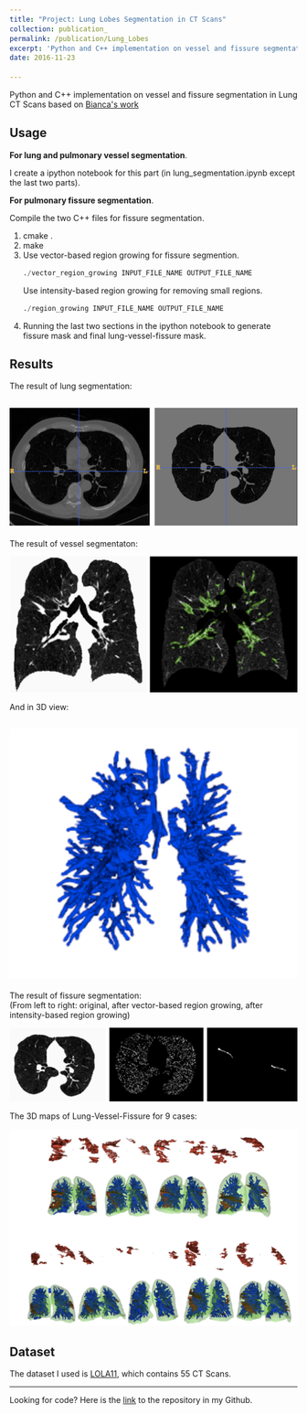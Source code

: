 ```yaml
---
title: "Project: Lung Lobes Segmentation in CT Scans"
collection: publication_
permalink: /publication/Lung_Lobes
excerpt: 'Python and C++ implementation on vessel and fissure segmentation in Lung CT Scans based on the [work](https://pdfs.semanticscholar.org/ddd9/8a73eab745841ba41a13633be76ab1f9c8b0.pdf)'
date: 2016-11-23

---
```

Python and C++ implementation on vessel and fissure segmentation in Lung CT Scans based on [Bianca's work](https://pdfs.semanticscholar.org/ddd9/8a73eab745841ba41a13633be76ab1f9c8b0.pdf)

## Usage
**For lung and pulmonary vessel segmentation**. 

I create a ipython notebook for this part (in lung_segmentation.ipynb except the last two parts).

**For pulmonary fissure segmentation**. 

Compile the two C++ files for fissure segmentation.
1. cmake .
2. make
3. 
	Use vector-based region growing for fissure segmention. 
	```Python
	./vector_region_growing INPUT_FILE_NAME OUTPUT_FILE_NAME
	```
	Use intensity-based region growing for removing small regions.
	```Python
	./region_growing INPUT_FILE_NAME OUTPUT_FILE_NAME
	```
4. Running the last two sections in the ipython notebook to generate fissure mask and final lung-vessel-fissure mask. 

## Results
The result of lung segmentation:  

![ ](/images/lung.png)
----

The result of vessel segmentaton:  

![ ](/images/vessel.png)

And in 3D view:  

![ ](/images/vessel3d.png)
----

The result of fissure segmentation:   
(From left to right: original, after vector-based region growing, after intensity-based region growing)

![ ](/images/fissure.png)

The 3D maps of Lung-Vessel-Fissure for 9 cases:  

![ ](/images/maps.png)

## Dataset
The dataset I used is [LOLA11](https://lola11.grand-challenge.org), which contains 55 CT Scans. 

---
Looking for code? Here is the [link](https://github.com/Connor323/Lung-Lobes-Segmentation-in-CT-Scans) to the repository in my Github. 